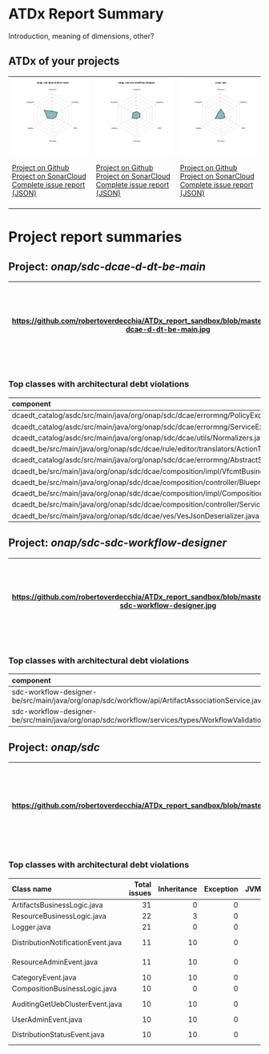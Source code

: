 
# ATDx Report Summary

Introduction, meaning of dimensions, other?

## ATDx of your projects
||||
|-|-|-|
|<img src="https://github.com/robertoverdecchia/ATDx_report_sandbox/blob/master/plots/onap_sdc-dcae-d-dt-be-main.jpg"/> <p style="text-align:left">[Project on Github](https://github.com/onap/sdc-dcae-d-dt-be-main) <br> [Project on SonarCloud ](https://sonarcloud.io/dashboard?id=onap_sdc-dcae-d-dt-be-main) <br> [Complete issue report (JSON)](./json/onap_sdc-dcae-d-dt-be-main.json)</p>|<img src="https://github.com/robertoverdecchia/ATDx_report_sandbox/blob/master/plots/onap_sdc-sdc-workflow-designer.jpg"/> <p style="text-align:left">[Project on Github](https://github.com/onap/sdc-sdc-workflow-designer) <br> [Project on SonarCloud ](https://sonarcloud.io/dashboard?id=onap_sdc-sdc-workflow-designer) <br> [Complete issue report (JSON)](./json/onap_sdc-sdc-workflow-designer.json)</p>|<img src="https://github.com/robertoverdecchia/ATDx_report_sandbox/blob/master/plots/onap_sdc.jpg"/> <p style="text-align:left">[Project on Github](https://github.com/onap/sdc) <br> [Project on SonarCloud ](https://sonarcloud.io/dashboard?id=onap_sdc) <br> [Complete issue report (JSON)](./json/onap_sdc.json)</p>
 | |

# Project report summaries
## Project: _onap/sdc-dcae-d-dt-be-main_
|https://github.com/robertoverdecchia/ATDx_report_sandbox/blob/master/plots/onap_sdc-dcae-d-dt-be-main.jpg|<p style="text-align:left">[Project on Github](https://github.com/onap/sdc-dcae-d-dt-be-main) <br> [Project on SonarCloud ](https://sonarcloud.io/dashboard?id=onap_sdc-dcae-d-dt-be-main) <br> [Complete issue report (JSON)](./json/onap_sdc-dcae-d-dt-be-main.json)</p>
|-|-|
### Top classes with architectural debt violations
| component                                                                                       |   inheritance |   exception |   vmsmell |   interface |   threading |   complexity |   sum |
|:------------------------------------------------------------------------------------------------|--------------:|------------:|----------:|------------:|------------:|-------------:|------:|
| dcaedt_catalog/asdc/src/main/java/org/onap/sdc/dcae/errormng/PolicyException.java               |             0 |           1 |         0 |           0 |           0 |            0 |     1 |
| dcaedt_catalog/asdc/src/main/java/org/onap/sdc/dcae/errormng/ServiceException.java              |             0 |           1 |         0 |           0 |           0 |            0 |     1 |
| dcaedt_catalog/asdc/src/main/java/org/onap/sdc/dcae/utils/Normalizers.java                      |             0 |           0 |         0 |           1 |           0 |            0 |     1 |
| dcaedt_be/src/main/java/org/onap/sdc/dcae/rule/editor/translators/ActionTranslator.java         |             0 |           0 |         0 |           1 |           0 |            0 |     1 |
| dcaedt_catalog/asdc/src/main/java/org/onap/sdc/dcae/errormng/AbstractSdncException.java         |             0 |           1 |         0 |           0 |           0 |            0 |     1 |
| dcaedt_be/src/main/java/org/onap/sdc/dcae/composition/impl/VfcmtBusinessLogic.java              |             0 |           1 |         0 |           0 |           0 |            0 |     1 |
| dcaedt_be/src/main/java/org/onap/sdc/dcae/composition/controller/BlueprintController.java       |             0 |           0 |         0 |           1 |           0 |            0 |     1 |
| dcaedt_be/src/main/java/org/onap/sdc/dcae/composition/impl/CompositionCatalogBusinessLogic.java |             0 |           1 |         0 |           0 |           0 |            0 |     1 |
| dcaedt_be/src/main/java/org/onap/sdc/dcae/composition/controller/ServicesController.java        |             0 |           0 |         0 |           1 |           0 |            0 |     1 |
| dcaedt_be/src/main/java/org/onap/sdc/dcae/ves/VesJsonDeserializer.java                          |             0 |           1 |         0 |           0 |           0 |            0 |     1 |

## Project: _onap/sdc-sdc-workflow-designer_
|https://github.com/robertoverdecchia/ATDx_report_sandbox/blob/master/plots/onap_sdc-sdc-workflow-designer.jpg|<p style="text-align:left">[Project on Github](https://github.com/onap/sdc-sdc-workflow-designer) <br> [Project on SonarCloud ](https://sonarcloud.io/dashboard?id=onap_sdc-sdc-workflow-designer) <br> [Complete issue report (JSON)](./json/onap_sdc-sdc-workflow-designer.json)</p>
|-|-|
### Top classes with architectural debt violations
| component                                                                                                    |   inheritance |   exception |   vmsmell |   interface |   threading |   complexity |   sum |
|:-------------------------------------------------------------------------------------------------------------|--------------:|------------:|----------:|------------:|------------:|-------------:|------:|
| sdc-workflow-designer-be/src/main/java/org/onap/sdc/workflow/api/ArtifactAssociationService.java             |             0 |           0 |         0 |           1 |           0 |            0 |     1 |
| sdc-workflow-designer-be/src/main/java/org/onap/sdc/workflow/services/types/WorkflowValidationConstants.java |             0 |           0 |         0 |           1 |           0 |            0 |     1 |

## Project: _onap/sdc_
|https://github.com/robertoverdecchia/ATDx_report_sandbox/blob/master/plots/onap_sdc.jpg|<p style="text-align:left">[Project on Github](https://github.com/onap/sdc) <br> [Project on SonarCloud ](https://sonarcloud.io/dashboard?id=onap_sdc) <br> [Complete issue report (JSON)](./json/onap_sdc.json)</p>
|-|-|
### Top classes with architectural debt violations
| Class name                         |   Total issues |   Inheritance |   Exception |   JVMS |   Interface |   Threading |   Complexity | Fully qualified name                                                                                      |
|:-----------------------------------|---------------:|--------------:|------------:|-------:|------------:|------------:|-------------:|:----------------------------------------------------------------------------------------------------------|
| ArtifactsBusinessLogic.java        |             31 |             0 |           0 |      0 |          31 |           0 |            0 | catalog-be/src/main/java/org/openecomp/sdc/be/components/impl/ArtifactsBusinessLogic.java                 |
| ResourceBusinessLogic.java         |             22 |             3 |           0 |      0 |          19 |           0 |            0 | catalog-be/src/main/java/org/openecomp/sdc/be/components/impl/ResourceBusinessLogic.java                  |
| Logger.java                        |             21 |             0 |           0 |      0 |          21 |           0 |            0 | common-app-logging/src/main/java/org/openecomp/sdc/common/log/wrappers/Logger.java                        |
| DistributionNotificationEvent.java |             11 |            10 |           0 |      0 |           1 |           0 |            0 | catalog-dao/src/main/java/org/openecomp/sdc/be/resources/data/auditing/DistributionNotificationEvent.java |
| ResourceAdminEvent.java            |             11 |            10 |           0 |      0 |           1 |           0 |            0 | catalog-dao/src/main/java/org/openecomp/sdc/be/resources/data/auditing/ResourceAdminEvent.java            |
| CategoryEvent.java                 |             10 |            10 |           0 |      0 |           0 |           0 |            0 | catalog-dao/src/main/java/org/openecomp/sdc/be/resources/data/auditing/CategoryEvent.java                 |
| CompositionBusinessLogic.java      |             10 |             0 |           0 |      0 |           0 |           0 |           10 | catalog-be/src/main/java/org/openecomp/sdc/be/components/impl/CompositionBusinessLogic.java               |
| AuditingGetUebClusterEvent.java    |             10 |            10 |           0 |      0 |           0 |           0 |            0 | catalog-dao/src/main/java/org/openecomp/sdc/be/resources/data/auditing/AuditingGetUebClusterEvent.java    |
| UserAdminEvent.java                |             10 |            10 |           0 |      0 |           0 |           0 |            0 | catalog-dao/src/main/java/org/openecomp/sdc/be/resources/data/auditing/UserAdminEvent.java                |
| DistributionStatusEvent.java       |             10 |            10 |           0 |      0 |           0 |           0 |            0 | catalog-dao/src/main/java/org/openecomp/sdc/be/resources/data/auditing/DistributionStatusEvent.java       |

